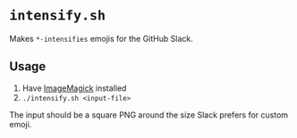 # `intensify.sh`

Makes `*-intensifies` emojis for the GitHub Slack.

## Usage

1. Have [ImageMagick](https://www.imagemagick.org) installed
2. `./intensify.sh <input-file>`

The input should be a square PNG around the size Slack prefers for custom emoji.
